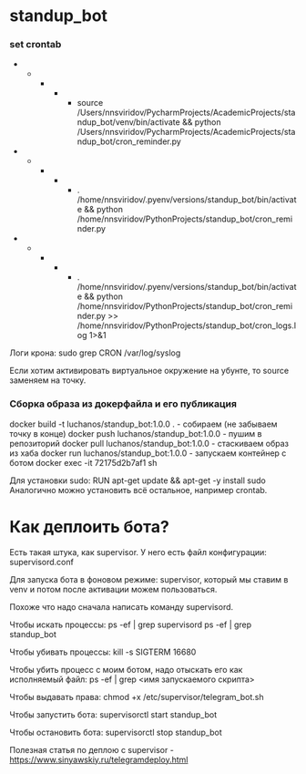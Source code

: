 # standup_bot
### set crontab
* * * * * source /Users/nnsviridov/PycharmProjects/AcademicProjects/standup_bot/venv/bin/activate && python /Users/nnsviridov/PycharmProjects/AcademicProjects/standup_bot/cron_reminder.py
* * * * * . /home/nnsviridov/.pyenv/versions/standup_bot/bin/activate && python /home/nnsviridov/PythonProjects/standup_bot/cron_reminder.py
* * * * * . /home/nnsviridov/.pyenv/versions/standup_bot/bin/activate && python /home/nnsviridov/PythonProjects/standup_bot/cron_reminder.py >> /home/nnsviridov/PythonProjects/standup_bot/cron_logs.log 1>&1

Логи крона:
sudo grep CRON /var/log/syslog

Если хотим активировать виртуальное окружение на убунте, то source заменяем на точку.

### Сборка образа из докерфайла и его публикация
docker build -t luchanos/standup_bot:1.0.0 . - собираем (не забываем точку в конце)
docker push luchanos/standup_bot:1.0.0 - пушим в репозиторий
docker pull luchanos/standup_bot:1.0.0 - стаскиваем образ из хаба
docker run luchanos/standup_bot:1.0.0 - запускаем контейнер с ботом
docker exec -it 72175d2b7af1 sh

Для установки sudo:
RUN apt-get update && apt-get -y install sudo
Аналогично можно установить всё остальное, например crontab.

# Как деплоить бота?

Есть такая штука, как supervisor.
У него есть файл конфигурации: supervisord.conf

Для запуска бота в фоновом режиме:
supervisor, который мы ставим в venv и потом после активации можем пользоваться.

Похоже что надо сначала написать команду supervisord.

Чтобы искать процессы:
ps -ef | grep supervisord
ps -ef | grep standup_bot

Чтобы убивать процессы:
kill -s SIGTERM 16680

Чтобы убить процесс с моим ботом, надо отыскать его как исполняемый файл:
ps -ef | grep <имя запускаемого скрипта>

Чтобы выдавать права:
chmod +x /etc/supervisor/telegram_bot.sh

Чтобы запустить бота:
supervisorctl start standup_bot

Чтобы остановить бота:
supervisorctl stop standup_bot

Полезная статья по деплою с supervisor - https://www.sinyawskiy.ru/telegramdeploy.html
